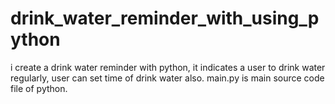 # drink_water_reminder_with_using_python
i create a drink water reminder with python, it indicates a user to drink water regularly,
user can set time of drink water also.
main.py is main source code file of python.
